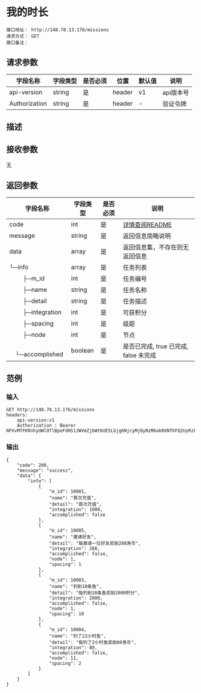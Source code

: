 # 我的时长
```
接口地址： http://148.70.13.176/missions
请求方式： GET
接口备注：
```
## 请求参数

| 字段名称 | 字段类型 | 是否必须 | 位置 | 默认值 | 说明 |
|    -    |    -    |    -    |  -   |   -   |  -   |
| api-version | string | 是 | header | v1 | api版本号 |
| Authorization | string | 是 | header | - | 验证令牌 |

## 描述

## 接收参数

无

## 返回参数

| 字段名称 | 字段类型 | 是否必须 | 说明 |
|    -    |    -    |    -    |   -   |
| code | int | 是 | [详情查阅README](https://github.com/waitforu/docs/blob/master/README.md#%E9%83%A8%E5%88%86%E8%BF%94%E5%9B%9E%E4%BF%A1%E6%81%AFcode%E8%A1%A8) |
| message | string | 是 | 返回信息简略说明 |
| data | array | 是 | 返回信息集，不存在则无返回信息 |
|  └─info | array | 是 | 任务列表 |
|　　 ├─m_id | int | 是 | 任务编号 |
|　 　├─name | string | 是 | 任务名称 |
|　 　├─detail | string | 是 | 任务描述 |
|　 　├─integration | int | 是 | 可获积分 |
|　 　├─spacing | int | 是 | 级距 |
|　 　├─node | int | 是 | 节点 |
|　 　└─accomplished | boolean | 是 | 是否已完成, true 已完成, false 未完成 |

## 范例

### 输入
```
GET http://148.70.13.176/missions
headers:
	api-version:v1
	Authorization : Bearer NFVvMTFKRnhyUWlOTlBpeFdHS1JWVmZjbWt6UE5Lbjg6NjcyMjQyNzM6akRXNThFQ2UyRzFyM1FSRlpxZDcwVTg0Njd6aU40b2M=
```

###  输出
```
{
    "code": 200,
    "message": "success",
    "data": {
        "info": [
            {
                "m_id": 10001,
                "name": "首次充值",
                "detail": "首次充值",
                "integration": 1000,
                "accomplished": false
            },
            {
                "m_id": 10005,
                "name": "邀请好友",
                "detail": "每邀请一位好友奖励288渔币",
                "integration": 288,
                "accomplished": false,
                "node": 1,
                "spacing": 1
            },
            {
                "m_id": 10003,
                "name": "钓到10条鱼",
                "detail": "每钓到10条鱼奖励2000积分",
                "integration": 2000,
                "accomplished": false,
                "node": 1,
                "spacing": 10
            },
            {
                "m_id": 10004,
                "name": "钓了22小时鱼",
                "detail": "每钓了2小时鱼奖励80渔币",
                "integration": 80,
                "accomplished": false,
                "node": 11,
                "spacing": 2
            }
        ]
    }
}
```